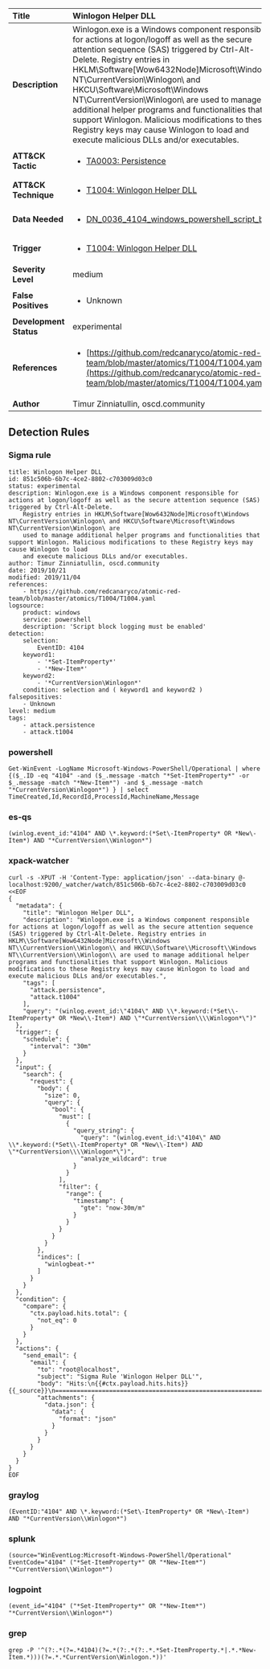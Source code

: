 | Title                    | Winlogon Helper DLL       |
|:-------------------------|:------------------|
| **Description**          | Winlogon.exe is a Windows component responsible for actions at logon/logoff as well as the secure attention sequence (SAS) triggered by Ctrl-Alt-Delete. Registry entries in HKLM\Software[Wow6432Node]Microsoft\Windows NT\CurrentVersion\Winlogon\ and HKCU\Software\Microsoft\Windows NT\CurrentVersion\Winlogon\ are used to manage additional helper programs and functionalities that support Winlogon. Malicious modifications to these Registry keys may cause Winlogon to load and execute malicious DLLs and/or executables. |
| **ATT&amp;CK Tactic**    |  <ul><li>[TA0003: Persistence](https://attack.mitre.org/tactics/TA0003)</li></ul>  |
| **ATT&amp;CK Technique** | <ul><li>[T1004: Winlogon Helper DLL](https://attack.mitre.org/techniques/T1004)</li></ul>  |
| **Data Needed**          | <ul><li>[DN_0036_4104_windows_powershell_script_block](../Data_Needed/DN_0036_4104_windows_powershell_script_block.md)</li></ul>  |
| **Trigger**              | <ul><li>[T1004: Winlogon Helper DLL](../Triggers/T1004.md)</li></ul>  |
| **Severity Level**       | medium |
| **False Positives**      | <ul><li>Unknown</li></ul>  |
| **Development Status**   | experimental |
| **References**           | <ul><li>[https://github.com/redcanaryco/atomic-red-team/blob/master/atomics/T1004/T1004.yaml](https://github.com/redcanaryco/atomic-red-team/blob/master/atomics/T1004/T1004.yaml)</li></ul>  |
| **Author**               | Timur Zinniatullin, oscd.community |


## Detection Rules

### Sigma rule

```
title: Winlogon Helper DLL
id: 851c506b-6b7c-4ce2-8802-c703009d03c0
status: experimental
description: Winlogon.exe is a Windows component responsible for actions at logon/logoff as well as the secure attention sequence (SAS) triggered by Ctrl-Alt-Delete.
    Registry entries in HKLM\Software[Wow6432Node]Microsoft\Windows NT\CurrentVersion\Winlogon\ and HKCU\Software\Microsoft\Windows NT\CurrentVersion\Winlogon\ are
    used to manage additional helper programs and functionalities that support Winlogon. Malicious modifications to these Registry keys may cause Winlogon to load
    and execute malicious DLLs and/or executables.
author: Timur Zinniatullin, oscd.community
date: 2019/10/21
modified: 2019/11/04
references:
    - https://github.com/redcanaryco/atomic-red-team/blob/master/atomics/T1004/T1004.yaml
logsource:
    product: windows
    service: powershell
    description: 'Script block logging must be enabled'
detection:
    selection:
        EventID: 4104
    keyword1: 
        - '*Set-ItemProperty*'
        - '*New-Item*'
    keyword2: 
        - '*CurrentVersion\Winlogon*'
    condition: selection and ( keyword1 and keyword2 )
falsepositives:
    - Unknown
level: medium
tags:
    - attack.persistence
    - attack.t1004

```





### powershell
    
```
Get-WinEvent -LogName Microsoft-Windows-PowerShell/Operational | where {($_.ID -eq "4104" -and ($_.message -match "*Set-ItemProperty*" -or $_.message -match "*New-Item*") -and $_.message -match "*CurrentVersion\Winlogon*") } | select TimeCreated,Id,RecordId,ProcessId,MachineName,Message
```


### es-qs
    
```
(winlog.event_id:"4104" AND \*.keyword:(*Set\-ItemProperty* OR *New\-Item*) AND "*CurrentVersion\\Winlogon*")
```


### xpack-watcher
    
```
curl -s -XPUT -H 'Content-Type: application/json' --data-binary @- localhost:9200/_watcher/watch/851c506b-6b7c-4ce2-8802-c703009d03c0 <<EOF
{
  "metadata": {
    "title": "Winlogon Helper DLL",
    "description": "Winlogon.exe is a Windows component responsible for actions at logon/logoff as well as the secure attention sequence (SAS) triggered by Ctrl-Alt-Delete. Registry entries in HKLM\\Software[Wow6432Node]Microsoft\\Windows NT\\CurrentVersion\\Winlogon\\ and HKCU\\Software\\Microsoft\\Windows NT\\CurrentVersion\\Winlogon\\ are used to manage additional helper programs and functionalities that support Winlogon. Malicious modifications to these Registry keys may cause Winlogon to load and execute malicious DLLs and/or executables.",
    "tags": [
      "attack.persistence",
      "attack.t1004"
    ],
    "query": "(winlog.event_id:\"4104\" AND \\*.keyword:(*Set\\-ItemProperty* OR *New\\-Item*) AND \"*CurrentVersion\\\\Winlogon*\")"
  },
  "trigger": {
    "schedule": {
      "interval": "30m"
    }
  },
  "input": {
    "search": {
      "request": {
        "body": {
          "size": 0,
          "query": {
            "bool": {
              "must": [
                {
                  "query_string": {
                    "query": "(winlog.event_id:\"4104\" AND \\*.keyword:(*Set\\-ItemProperty* OR *New\\-Item*) AND \"*CurrentVersion\\\\Winlogon*\")",
                    "analyze_wildcard": true
                  }
                }
              ],
              "filter": {
                "range": {
                  "timestamp": {
                    "gte": "now-30m/m"
                  }
                }
              }
            }
          }
        },
        "indices": [
          "winlogbeat-*"
        ]
      }
    }
  },
  "condition": {
    "compare": {
      "ctx.payload.hits.total": {
        "not_eq": 0
      }
    }
  },
  "actions": {
    "send_email": {
      "email": {
        "to": "root@localhost",
        "subject": "Sigma Rule 'Winlogon Helper DLL'",
        "body": "Hits:\n{{#ctx.payload.hits.hits}}{{_source}}\n================================================================================\n{{/ctx.payload.hits.hits}}",
        "attachments": {
          "data.json": {
            "data": {
              "format": "json"
            }
          }
        }
      }
    }
  }
}
EOF

```


### graylog
    
```
(EventID:"4104" AND \*.keyword:(*Set\-ItemProperty* OR *New\-Item*) AND "*CurrentVersion\\Winlogon*")
```


### splunk
    
```
(source="WinEventLog:Microsoft-Windows-PowerShell/Operational" EventCode="4104" ("*Set-ItemProperty*" OR "*New-Item*") "*CurrentVersion\\Winlogon*")
```


### logpoint
    
```
(event_id="4104" ("*Set-ItemProperty*" OR "*New-Item*") "*CurrentVersion\\Winlogon*")
```


### grep
    
```
grep -P '^(?:.*(?=.*4104)(?=.*(?:.*(?:.*.*Set-ItemProperty.*|.*.*New-Item.*)))(?=.*.*CurrentVersion\Winlogon.*))'
```



